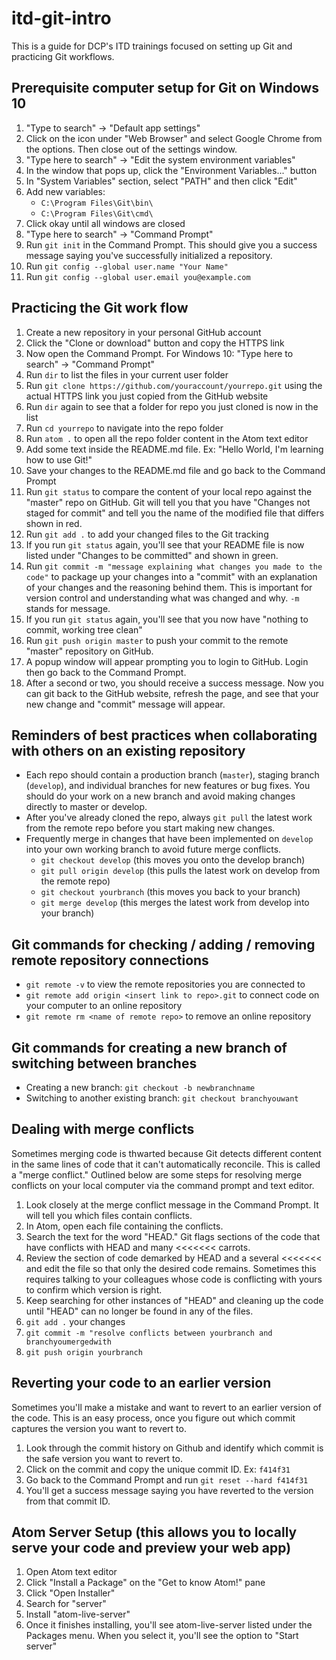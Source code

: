# itd-git-intro
This is a guide for DCP's ITD trainings focused on setting up Git and practicing Git workflows.

## Prerequisite computer setup for Git on Windows 10
1. "Type to search" → "Default app settings"
2. Click on the icon under "Web Browser" and select Google Chrome from the options. Then close out of the settings window.
1. "Type here to search" → "Edit the system environment variables"
2. In the window that pops up, click the "Environment Variables..." button
3. In "System Variables" section, select "PATH" and then click "Edit"
4. Add new variables:
    - `C:\Program Files\Git\bin\`
    - `C:\Program Files\Git\cmd\`
5. Click okay until all windows are closed
6. "Type here to search" → "Command Prompt"
7. Run `git init` in the Command Prompt. This should give you a success message saying you've successfully initialized a repository.
4. Run `git config --global user.name "Your Name"`
5. Run `git config --global user.email you@example.com`

## Practicing the Git work flow
1. Create a new repository in your personal GitHub account
2. Click the "Clone or download" button and copy the HTTPS link
3. Now open the Command Prompt. For Windows 10: "Type here to search" → "Command Prompt"
6. Run `dir` to list the files in your current user folder
7. Run `git clone https://github.com/youraccount/yourrepo.git` using the actual HTTPS link you just copied from the GitHub website
8. Run `dir` again to see that a folder for repo you just cloned is now in the list
9. Run `cd yourrepo` to navigate into the repo folder
10. Run `atom .` to open all the repo folder content in the Atom text editor
11. Add some text inside the README.md file. Ex: "Hello World, I'm learning how to use Git!"
12. Save your changes to the README.md file and go back to the Command Prompt
13. Run `git status` to compare the content of your local repo against the "master" repo on GitHub. Git will tell you that you have "Changes not staged for commit" and tell you the name of the modified file that differs shown in red.
14. Run `git add .` to add your changed files to the Git tracking
15. If you run `git status` again, you'll see that your README file is now listed under "Changes to be committed" and shown in green.
16. Run `git commit -m "message explaining what changes you made to the code"` to package up your changes into a "commit" with an explanation of your changes and the reasoning behind them. This is important for version control and understanding what was changed and why. `-m` stands for message.
17. If you run `git status` again, you'll see that you now have "nothing to commit, working tree clean"
18. Run `git push origin master` to push your commit to the remote "master" repository on GitHub.
19. A popup window will appear prompting you to login to GitHub. Login then go back to the Command Prompt.
19. After a second or two, you should receive a success message. Now you can git back to the GitHub website, refresh the page, and see that your new change and "commit" message will appear.

## Reminders of best practices when collaborating with others on an existing repository
- Each repo should contain a production branch (`master`), staging branch (`develop`), and individual branches for new features or bug fixes. You should do your work on a new branch and avoid making changes directly to master or develop.
- After you've already cloned the repo, always `git pull` the latest work from the remote repo before you start making new changes.
- Frequently merge in changes that have been implemented on `develop` into your own working branch to avoid future merge conflicts.
    - `git checkout develop` (this moves you onto the develop branch)
    - `git pull origin develop` (this pulls the latest work on develop from the remote repo)
    - `git checkout yourbranch` (this moves you back to your branch)
    - `git merge develop` (this merges the latest work from develop into your branch)

## Git commands for checking / adding / removing remote repository connections
- `git remote -v` to view the remote repositories you are connected to
- `git remote add origin <insert link to repo>.git` to connect code on your computer to an online repository
- `git remote rm <name of remote repo>` to remove an online repository

## Git commands for creating a new branch of switching between branches
- Creating a new branch: `git checkout -b newbranchname`
- Switching to another existing branch: `git checkout branchyouwant`

## Dealing with merge conflicts
Sometimes merging code is thwarted because Git detects different content in the same lines of code that it can't automatically reconcile. This is called a "merge conflict." Outlined below are some steps for resolving merge conflicts on your local computer via the command prompt and text editor.
1. Look closely at the merge conflict message in the Command Prompt. It will tell you which files contain conflicts.
2. In Atom, open each file containing the conflicts.
3. Search the text for the word "HEAD." Git flags sections of the code that have conflicts with HEAD and many <<<<<<< carrots.
4. Review the section of code demarked by HEAD and a several <<<<<<< and edit the file so that only the desired code remains. Sometimes this requires talking to your colleagues whose code is conflicting with yours to confirm which version is right.
5. Keep searching for other instances of "HEAD" and cleaning up the code until "HEAD" can no longer be found in any of the files.
6. `git add .` your changes
7. `git commit -m "resolve conflicts between yourbranch and branchyoumergedwith`
8. `git push origin yourbranch`

## Reverting your code to an earlier version
Sometimes you'll make a mistake and want to revert to an earlier version of the code. This is an easy process, once you figure out which commit captures the version you want to revert to.
1. Look through the commit history on Github and identify which commit is the safe version you want to revert to.
2. Click on the commit and copy the unique commit ID. Ex: `f414f31`
3. Go back to the Command Prompt and run `git reset --hard f414f31`
4. You'll get a success message saying you have reverted to the version from that commit ID.

## Atom Server Setup (this allows you to locally serve your code and preview your web app)
1. Open Atom text editor
2. Click "Install a Package" on the "Get to know Atom!" pane
3. Click "Open Installer"
4. Search for "server"
5. Install "atom-live-server"
6. Once it finishes installing, you'll see atom-live-server listed under the Packages menu. When you select it, you'll see the option to "Start server"
